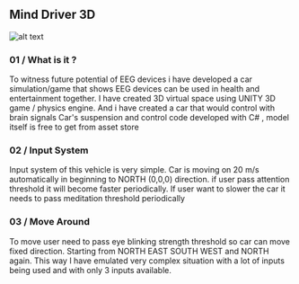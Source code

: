 ## Mind Driver 3D
![alt text](https://i.ibb.co/HHvw02x/Screenshot-88.png)

### 01 / What is it ?

To witness future potential of EEG devices i have developed a car simulation/game that shows 
EEG devices can be used in health and entertainment together.
I have created 3D virtual space using UNITY 3D game / physics engine.
And i have created a car that would control with brain signals
Car's suspension and control code developed with C# , model itself is free to get from asset store

### 02 / Input System
Input system of this vehicle is very simple. Car is moving on 20 m/s automatically in beginning to NORTH (0,0,0) direction.
if user pass attention threshold it will become faster periodically.
If user want to slower the car it needs to pass meditation threshold periodically

### 03 / Move Around

To move user need to pass eye blinking strength threshold so car can move fixed direction.
Starting from NORTH EAST SOUTH WEST and NORTH again.
This way I have emulated very complex situation with a lot of inputs being  used and with only 3 inputs available.

